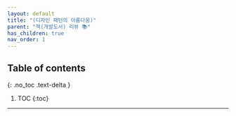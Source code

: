 ```yaml
---
layout: default
title: "(디자인 패턴의 아름다움)"
parent: "책(개발도서) 리뷰 📚"
has_children: true
nav_order: 1
---
```


## Table of contents
{: .no_toc .text-delta }

1. TOC
{:toc}

---
